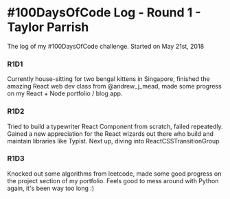 # #100DaysOfCode Log - Round 1 - Taylor Parrish

The log of my #100DaysOfCode challenge. Started on May 21st, 2018

### R1D1 
Currently house-sitting for two bengal kittens in Singapore, finished the amazing React web dev class from @andrew_j_mead, made some progress on my React + Node portfolio / blog app.


### R1D2
Tried to build a typewriter React Component from scratch, failed repeatedly. Gained a new appreciation for the React wizards out there who build and maintain libraries like Typist. Next up, diving into ReactCSSTransitionGroup

### R1D3
Knocked out some algorithms from leetcode, made some good progress on the project section of my portfolio. Feels good to mess around with Python again, it's been way too long :)